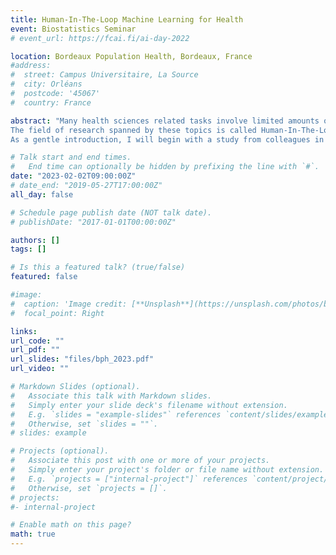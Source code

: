 ```yaml
---
title: Human-In-The-Loop Machine Learning for Health
event: Biostatistics Seminar
# event_url: https://fcai.fi/ai-day-2022

location: Bordeaux Population Health, Bordeaux, France
#address:
#  street: Campus Universitaire, La Source
#  city: Orléans
#  postcode: '45067'
#  country: France

abstract: "Many health sciences related tasks involve limited amounts of data : pharmacogenetics, drug design, clinical trial design, etc. These are typically not well-suited for modern AI algorithms. To circumvent this issue, human feedback can be leveraged, provided it is accounted for in the statistical models, and that efficient strategies facilitate its collection.
The field of research spanned by these topics is called Human-In-The-Loop Machine Learning (HITL-ML). The aim of this presentation is to illustrate several contributions in this area.
As a gentle introduction, I will begin with a study from colleagues in my team, incorporating expert feedback to improve genomic-based predictions. Next, I will introduce an algorithm dealing with unreliable information sources in the framework of Bayesian Optimization, thus allowing to leverage human experts of unknown relevance. I will conclude with some work in progress, regarding the application of HITL-ML tools in the context of de novo drug design."

# Talk start and end times.
#   End time can optionally be hidden by prefixing the line with `#`.
date: "2023-02-02T09:00:00Z"
# date_end: "2019-05-27T17:00:00Z"
all_day: false

# Schedule page publish date (NOT talk date).
# publishDate: "2017-01-01T00:00:00Z"

authors: []
tags: []

# Is this a featured talk? (true/false)
featured: false

#image:
#  caption: 'Image credit: [**Unsplash**](https://unsplash.com/photos/bzdhc5b3Bxs)'
#  focal_point: Right

links:
url_code: ""
url_pdf: ""
url_slides: "files/bph_2023.pdf"
url_video: ""

# Markdown Slides (optional).
#   Associate this talk with Markdown slides.
#   Simply enter your slide deck's filename without extension.
#   E.g. `slides = "example-slides"` references `content/slides/example-slides.md`.
#   Otherwise, set `slides = ""`.
# slides: example

# Projects (optional).
#   Associate this post with one or more of your projects.
#   Simply enter your project's folder or file name without extension.
#   E.g. `projects = ["internal-project"]` references `content/project/deep-learning/index.md`.
#   Otherwise, set `projects = []`.
# projects:
#- internal-project

# Enable math on this page?
math: true
---
```

